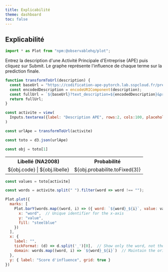 ```yaml
---
title: Explicabilité
theme: dashboard
toc: false
---
```


## Explicabilité
```js
import * as Plot from "npm:@observablehq/plot";
```
Entrez la description d'une Activité Principale d'Entreprise (APE) puis cliquez sur Submit.
Le graphe représente l'influence de chaque terme sur la prediction finale.


```js
function transformToUrl(description) {
  const baseUrl = "https://codification-ape-pytorch.lab.sspcloud.fr/predict-and-explain";
  const encodedDescription = encodeURIComponent(description);
  const fullUrl = `${baseUrl}?text_description=${encodedDescription}&prob_min=0.01`;
  return fullUrl;
}
```

```js
const activite = view(
  Inputs.textarea({label: "Description APE", rows:2, cols:100, placeholder: "Entrez votre description", value: "Institut National de la Statistique et de l'Administration Economique", submit: true})
)
```

```js
const urlApe = transformToUrl(activite)
```

```js
const toto = d3.json(urlApe)
```
```js
const obj = toto[1]
```

<table>
  <tr>
    <th style="text-align:center;">Libellé (NA2008)</th>
    <th>Probabilité</th>
  </tr>
    <tr>
      <td>${obj.code} | ${obj.libelle}</td>
      <td>${obj.probabilite.toFixed(3)}</td>
    </tr>
</table>

```js
const values = toto[activite]
```

```js
const words = activite.split(" ").filter(word => word !== "");
```

```js
Plot.plot({
  marks: [
    Plot.barY(words.map((word, i) => ({ word: `${word}_${i}`, value: values[i] })), {
      x: "word",  // Unique identifier for the x-axis
      y: "value",
      fill: "steelblue"
    })
  ],
  x: {
    label: "",
    tickFormat: (d) => d.split('_')[0],  // Show only the word, not the index
    domain: words.map((word, i) => `${word}_${i}`)  // Maintain the original order
  },
  y: { label: "Score d'influence", grid: true }
})
```
